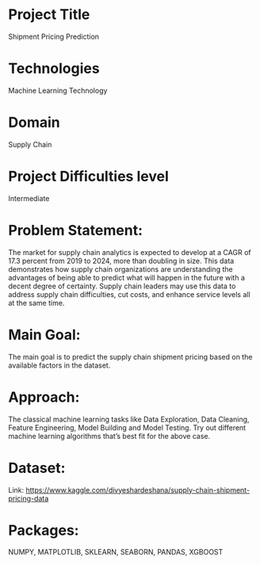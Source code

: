 
# Project Title

Shipment Pricing Prediction

# Technologies

Machine Learning Technology

# Domain

Supply Chain

# Project Difficulties level

Intermediate

# Problem Statement:

The market for supply chain analytics is expected to develop at a CAGR of 17.3 percent
from 2019 to 2024, more than doubling in size. This data demonstrates how supply
chain organizations are understanding the advantages of being able to predict what will
happen in the future with a decent degree of certainty. Supply chain leaders may use
this data to address supply chain difficulties, cut costs, and enhance service levels all at
the same time.

# Main Goal:

The main goal is to predict the supply chain shipment pricing based on the available
factors in the dataset.

# Approach:

The classical machine learning tasks like Data Exploration, Data Cleaning,
Feature Engineering, Model Building and Model Testing. Try out different machine
learning algorithms that’s best fit for the above case.

# Dataset: 

Link: https://www.kaggle.com/divyeshardeshana/supply-chain-shipment-pricing-data

# Packages:

NUMPY,
MATPLOTLIB,
SKLEARN,
SEABORN,
PANDAS,
XGBOOST
